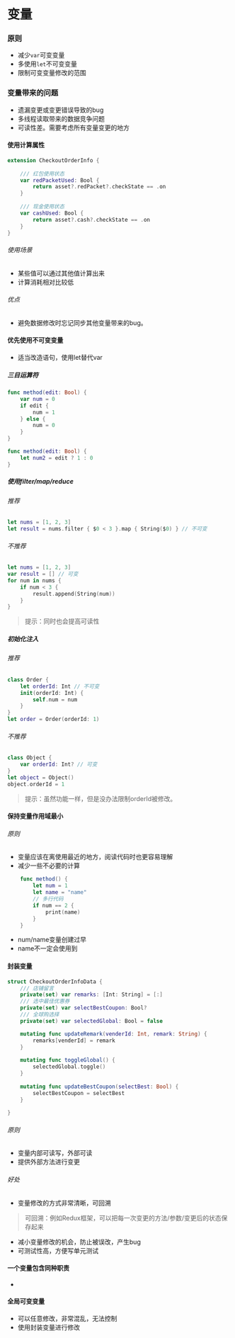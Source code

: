 # 变量

### 原则
- 减少`var`可变变量
- 多使用`let`不可变变量
- 限制可变变量修改的范围

### 变量带来的问题
- 遗漏变更或变更错误导致的bug
- 多线程读取带来的数据竞争问题
- 可读性差。需要考虑所有变量变更的地方

#### 使用计算属性
```swift
extension CheckoutOrderInfo {
    
    /// 红包使用状态
    var redPacketUsed: Bool {
        return asset?.redPacket?.checkState == .on
    }
    
    /// 现金使用状态
    var cashUsed: Bool {
        return asset?.cash?.checkState == .on
    }
}
```
###### 使用场景
- 某些值可以通过其他值计算出来
- 计算消耗相对比较低
###### 优点
- 避免数据修改时忘记同步其他变量带来的bug。

#### 优先使用不可变变量
- 适当改造语句，使用let替代var
##### 三目运算符
```swift
func method(edit: Bool) {
    var num = 0
    if edit {
        num = 1
    } else {
        num = 0
    }
}
```
```swift
func method(edit: Bool) {
    let num2 = edit ? 1 : 0
}
```

##### 使用filter/map/reduce
###### 推荐
```swift
let nums = [1, 2, 3]
let result = nums.filter { $0 < 3 }.map { String($0) } // 不可变
```
###### 不推荐
```swift
let nums = [1, 2, 3]
var result = [] // 可变
for num in nums {
    if num < 3 {
        result.append(String(num))
    }
}
```
> 提示：同时也会提高可读性

##### 初始化注入
###### 推荐
```swift
class Order {
    let orderId: Int // 不可变
    init(orderId: Int) {
        self.num = num
    }
}
let order = Order(orderId: 1)
```
###### 不推荐
```swift
class Object {
    var orderId: Int? // 可变
}
let object = Object()
object.orderId = 1
```
> 提示：虽然功能一样，但是没办法限制orderId被修改。


#### 保持变量作用域最小
###### 原则
- 变量应该在离使用最近的地方，阅读代码时也更容易理解
- 减少一些不必要的计算

```swift
    func method() {
        let num = 1
        let name = "name"
        // 多行代码
        if num == 2 {
            print(name)
        }
    }
```
- num/name变量创建过早
- name不一定会使用到

#### 封装变量
```swift
struct CheckoutOrderInfoData {
    /// 店铺留言
    private(set) var remarks: [Int: String] = [:]
    /// 选中最佳优惠券
    private(set) var selectBestCoupon: Bool?
    /// 全球购选择
    private(set) var selectedGlobal: Bool = false

    mutating func updateRemark(venderId: Int, remark: String) {
        remarks[venderId] = remark
    }
    
    mutating func toggleGlobal() {
        selectedGlobal.toggle()
    }
    
    mutating func updateBestCoupon(selectBest: Bool) {
        selectBestCoupon = selectBest
    }
    
}
```
###### 原则
- 变量内部可读写，外部可读
- 提供外部方法进行变更
###### 好处
- 变量修改的方式非常清晰，可回溯
> 可回溯：例如Redux框架，可以把每一次变更的方法/参数/变更后的状态保存起来
- 减小变量修改的机会，防止被误改，产生bug
- 可测试性高，方便写单元测试

#### 一个变量包含同种职责
- 

#### 全局可变变量
- 可以任意修改，非常混乱，无法控制
- 使用封装变量进行修改

